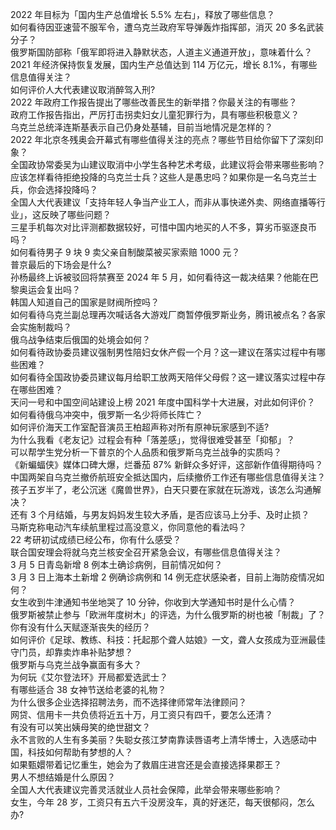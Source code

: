 2022 年目标为「国内生产总值增长 5.5% 左右」，释放了哪些信息？  
如何看待因亚速营不服军令，遭乌克兰政府军导弹轰炸指挥部，消灭 20 多名武装分子？  
俄罗斯国防部称「俄军即将进入静默状态，人道主义通道开放」，意味着什么？  
2021 年经济保持恢复发展，国内生产总值达到 114 万亿元，增长 8.1%，有哪些信息值得关注？  
如何评价人大代表建议取消醉驾入刑?  
2022 年政府工作报告提出了哪些改善民生的新举措？你最关注的有哪些？  
政府工作报告指出，严厉打击拐卖妇女儿童犯罪行为，具有哪些积极意义？  
乌克兰总统泽连斯基表示自己仍身处基辅，目前当地情况是怎样的？  
2022 年北京冬残奥会开幕式有哪些值得关注的亮点？哪些节目给你留下了深刻印象？  
全国政协常委吴为山建议取消中小学生各种艺术考级，此建议将会带来哪些影响？  
应该怎样看待拒绝投降的乌克兰士兵？这些人是愚忠吗？如果你是一名乌克兰士兵，你会选择投降吗？  
全国人大代表建议「支持年轻人争当产业工人，而非从事快递外卖、网络直播等行业」，这反映了哪些问题？  
三星手机每次对比评测都数据较好，可惜中国内地买的人不多，算劣币驱逐良币吗？  
如何看待男子 9 块 9 卖父亲自制酸菜被买家索赔 1000 元？  
普京最后的下场会是什么?  
孙杨最终上诉被驳回将禁赛至 2024 年 5 月，如何看待这一裁决结果？他能在巴黎奥运会复出吗？  
韩国人知道自己的国家是财阀所控吗？  
如何看待乌克兰副总理再次喊话各大游戏厂商暂停俄罗斯业务，腾讯被点名？各家会实施制裁吗？  
俄乌战争结束后俄国的处境会如何？  
如何看待政协委员建议强制男性陪妇女休产假一个月？这一建议在落实过程中有哪些困难？  
如何看待全国政协委员建议每月给职工放两天陪伴父母假？这一建议落实过程中存在哪些困难？  
天问一号和中国空间站建设上榜 2021 年度中国科学十大进展，对此如何评价？  
如何看待俄乌冲突中，俄罗斯一名少将师长阵亡？  
如何评价海天工作室配音演员王柏超声称对所有原神玩家感到不适?  
为什么我看《老友记》过程会有种「落差感」，觉得很难受甚至「抑郁」？  
可以帮学生党分析一下普京的个人品质和俄罗斯乌克兰战争的实质吗？  
《新蝙蝠侠》媒体口碑大爆，烂番茄 87% 新鲜众多好评，这部新作值得期待吗？  
中国两架自乌克兰撤侨航班安全抵达国内，后续撤侨工作还有哪些信息值得关注？  
孩子五岁半了，老公沉迷《魔兽世界》，白天只要在家就在玩游戏，该怎么沟通解决？  
还有 3 个月结婚，与男友妈妈发生较大矛盾，是否应该马上分手、及时止损？  
马斯克称电动汽车续航里程过高没意义，你同意他的看法吗？  
22 考研初试成绩已经公布，你有什么感受？  
联合国安理会将就乌克兰核安全召开紧急会议，有哪些信息值得关注？  
3 月 5 日青岛新增 8 例本土确诊病例，目前情况如何？  
3 月 3 日上海本土新增 2 例确诊病例和 14 例无症状感染者，目前上海防疫情况如何？  
女生收到牛津通知书坐地哭了 10 分钟，你收到大学通知书时是什么心情？  
俄罗斯被禁止参与「欧洲年度树木」的评选，为什么俄罗斯的树也被「制裁」了？  
你有没有什么天赋逐渐丧失的经历？  
如何评价《足球、教练、科技：托起那个聋人姑娘》一文，聋人女孩成为亚洲最佳守门员，却靠卖炸串补贴梦想？  
俄罗斯与乌克兰战争赢面有多大？  
为何玩《艾尔登法环》开局都爱选武士？  
有哪些适合 38 女神节送给老婆的礼物？  
为什么很多企业选择招聘法务，而不选择律师常年法律顾问？  
网贷、信用卡一共负债将近五十万，月工资只有四千，要怎么还清？  
有没有可以笑出姨母笑的绝世甜文？  
永不言败的人生有多美丽？失聪女孩江梦南靠读唇语考上清华博士，入选感动中国，科技如何帮助有梦想的人？  
如果甄嬛带着记忆重生，她会为了救眉庄进宫还是会直接选择果郡王？  
男人不想结婚是什么原因？  
全国人大代表建议完善灵活就业人员社会保障，此举会带来哪些影响？  
女生，今年 28 岁，工资只有五六千没房没车，真的好迷茫，每天很郁闷，怎么办?  
